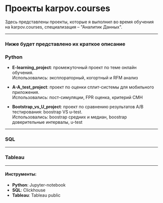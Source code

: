 # Проекты karpov.courses
Здесь представлены проекты, которые я выполнил во время обучения на karpov.courses, специализация – "Аналитик Данных". 

--- 

### Ниже будет представлено их краткое описание

### Python

- **E-learning_project**: промежуточный проект по теме онлайн обучения.   
      Использовались: эксплораторный, когортный и RFM анализ
      
      
- **A-A_test_project**: проект по оценки сплит-системы для мобильного приложения.  
      Использовались: пост-симуляции, FPR оценка, критерий CMH
      
- **Bootstrap_vs_U_project**: проект по сравнению результатов А/B тестирования: boostrap VS u-test.  
      Использовались: boostrap средних и медиан, boostrap доверительные интервалы, u-test
      
---

### SQL




---

### Tableau


---


#### Инструменты:

- **Python**: Jupyter-notebook 
- **SQL**: Clickhouse
- **Tableau**: Tableau public

